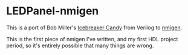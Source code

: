 LEDPanel-nmigen
===============

This is a port of Bob Miller's [Icebreaker Candy](icebreaker-candy) from
Verilog to [nmigen](nmigen).

This is the first piece of nmigen I've written, and my first HDL project
period, so it's entirely possible that many things are wrong.

[icebreaker-candy]: https://github.com/kbob/icebreaker-candy
[nmigen]: https://github.com/nmigen/nmigen
